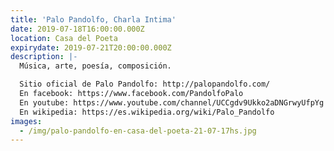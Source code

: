 ```yaml
---
title: 'Palo Pandolfo, Charla Intima'
date: 2019-07-18T16:00:00.000Z
location: Casa del Poeta
expirydate: 2019-07-21T20:00:00.000Z
description: |-
  Música, arte, poesía, composición.

  Sitio oficial de Palo Pandolfo: http://palopandolfo.com/
  En facebook: https://www.facebook.com/PandolfoPalo
  En youtube: https://www.youtube.com/channel/UCCgdv9Ukko2aDNGrwyUfpYg
  En wikipedia: https://es.wikipedia.org/wiki/Palo_Pandolfo
images:
  - /img/palo-pandolfo-en-casa-del-poeta-21-07-17hs.jpg
---
```


